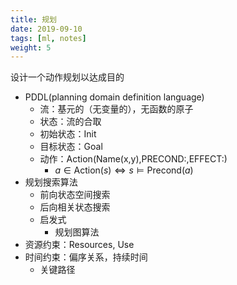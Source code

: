 ```yaml
---
title: 规划
date: 2019-09-10
tags: [ml, notes]
weight: 5
---
```


设计一个动作规划以达成目的

* PDDL(planning domain definition language)
  * 流：基元的（无变量的），无函数的原子
  * 状态：流的合取
  * 初始状态：Init
  * 目标状态：Goal
  * 动作：Action(Name(x,y),PRECOND:,EFFECT:)
    * $a\in\text{Action}(s)\iff s\vDash\text{Precond}(a)$
* 规划搜索算法
  * 前向状态空间搜索
  * 后向相关状态搜索
  * 启发式
    * 规划图算法
* 资源约束：Resources, Use
* 时间约束：偏序关系，持续时间
  * 关键路径